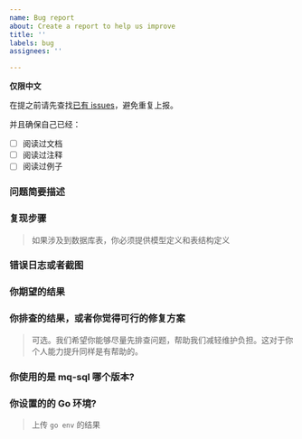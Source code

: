 ```yaml
---
name: Bug report
about: Create a report to help us improve
title: ''
labels: bug
assignees: ''

---
```


**仅限中文**

在提之前请先查找[已有 issues](https://github.com/ecodeclub/eorm/issues)，避免重复上报。

并且确保自己已经：
- [ ] 阅读过文档
- [ ] 阅读过注释
- [ ] 阅读过例子

### 问题简要描述

### 复现步骤
> 如果涉及到数据库表，你必须提供模型定义和表结构定义

### 错误日志或者截图

### 你期望的结果

### 你排查的结果，或者你觉得可行的修复方案
> 可选。我们希望你能够尽量先排查问题，帮助我们减轻维护负担。这对于你个人能力提升同样是有帮助的。

### 你使用的是 mq-sql 哪个版本?

### 你设置的的 Go 环境?
> 上传 `go env` 的结果